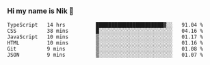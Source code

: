 ### Hi my name is Nik 👋

<!--
**NikDoe/NikDoe** is a ✨ _special_ ✨ repository because its `README.md` (this file) appears on your GitHub profile.

Here are some ideas to get you started:

- 🔭 I’m currently working on ...
- 🌱 I’m currently learning ...
- 👯 I’m looking to collaborate on ...
- 🤔 I’m looking for help with ...
- 💬 Ask me about ...
- 📫 How to reach me: ...
- 😄 Pronouns: ...
- ⚡ Fun fact: ...
-->

<!--START_SECTION:waka-->

```text
TypeScript   14 hrs          ██████████████████████▓░░   91.04 %
CSS          38 mins         █░░░░░░░░░░░░░░░░░░░░░░░░   04.16 %
JavaScript   10 mins         ▒░░░░░░░░░░░░░░░░░░░░░░░░   01.17 %
HTML         10 mins         ▒░░░░░░░░░░░░░░░░░░░░░░░░   01.16 %
Git          9 mins          ▒░░░░░░░░░░░░░░░░░░░░░░░░   01.08 %
JSON         9 mins          ▒░░░░░░░░░░░░░░░░░░░░░░░░   01.07 %
```

<!--END_SECTION:waka-->
